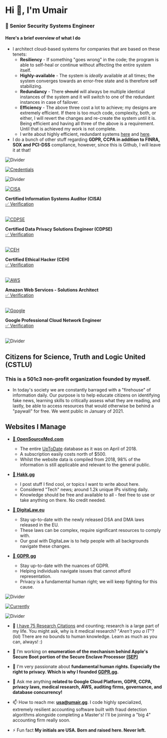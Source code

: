 # Hi 👋, I'm Umair

### 🚀 Senior Security Systems Engineer
#### Here's a brief overview of what I do
* I architect cloud-based systems for companies that are based on these tenets: 
   * **Resiliency** - If something "goes wrong" in the code; the program is able to self-heal or continue without affecting the entire system itself.
   * **Highly-available** - The system is *ideally* available at all times; the system converges towards an error-free state and is therefore self stabilizing.
   * **Redundancy** - There ~~should~~ will always be multiple identical instances of the system and it will switch to one of the redundant instances in case of failover.
   * **Efficiency** - The above three cost a lot to achieve; my designs are extremely efficient. If there is too much code, complexity, both, or either, I will revert the changes and re-create the system until it is. Being efficient and having all three of the above is a requirement. Until that is achieved my work is not complete.
   * I write about highly efficient, redundant systems [here](https://hakk.gg/how-to-build-a-highly-available-system-using-consensus/) and [here](https://hakk.gg/keep-data-consistency-during-database-migration/).
 * I do a bunch of other stuff regarding **GDPR, CCPA in addition to FINRA, SOX and PCI-DSS** compliance, however, since this is Github, I will leave it at that! 
 
<p align="left"> <img src="https://i.imgur.com/W6NINWu.png" alt="Divider" /> </a>

<p align="left"> <a href="" target=""> <img src="https://i.imgur.com/c3xwJCU.png" alt="Credentials" /> </a>
  
<p align="left"> <img src="https://i.imgur.com/W6NINWu.png" alt="Divider" /> </a>

<p align="left"> <a href="https://www.youracclaim.com/badges/b229b999-dc0f-4ff3-b8d3-f9456664edd2/public_url" target="_blank"> <img src="https://i.imgur.com/BagDNhk.png" alt="CISA" /> </a>

<p align="left">
  <b>Certified Information Systems Auditor (CISA)</b><br>
   <a href="https://www.youracclaim.com/badges/b229b999-dc0f-4ff3-b8d3-f9456664edd2/public_url"> ✅ Verification</a>
<br><br>
</p>

<p align="left"> <a href="https://www.youracclaim.com/badges/54a21319-478b-48f6-a82e-41b610b8cf98/public_url" target="_blank"> <img src="https://i.imgur.com/aim7FpB.png" alt="CDPSE" /> </a>

<p align="left">
  <b>Certified Data Privacy Solutions Engineer (CDPSE)</b><br>
   <a href="https://www.youracclaim.com/badges/54a21319-478b-48f6-a82e-41b610b8cf98/public_url"> ✅ Verification</a>
<br><br>
</p>

<p align="left"> <a href="https://www.youracclaim.com/badges/54a21319-478b-48f6-a82e-41b610b8cf98/public_url" target="_blank"> <img src="https://i.imgur.com/gtYIGoM.png" alt="CEH" /> </a>

<p align="left">
  <b>Certified Ethical Hacker (CEH)</b><br>
   <a href="https://aspen.eccouncil.org/VerifyBadge?type=certification&a=ZJFpQkZIF+28c8vibHmygrnbK149R/I69YBzzbXuDDA="> ✅ Verification</a>
<br><br>
</p>

<p align="left"> <a href="https://www.youracclaim.com/badges/3941f370-35ff-4f61-808f-729acb2d7c8f/public_url" target="_blank"> <img src="https://i.imgur.com/kdfNfKj.png" alt="AWS" /> </a>

<p align="left">
  <b>Amazon Web Services -  Solutions Architect</b><br>
   <a href="https://www.youracclaim.com/badges/3941f370-35ff-4f61-808f-729acb2d7c8f/public_url"> ✅ Verification</a>
<br><br>
</p>

<p align="left"> <a href="https://www.credential.net/612b882c-fbed-449b-8e8f-9293c85afb1d/" target="_blank"> <img src="https://i.imgur.com/8afqjb6.png" alt="Google" /> </a>

<p align="left">
  <b>Google Professional Cloud Network Engineer</b><br>
   <a href="https://www.credential.net/612b882c-fbed-449b-8e8f-9293c85afb1d/"> ✅ Verification</a>
<br><br>
</p>

<p align="left"> <img src="https://i.imgur.com/W6NINWu.png" alt="Divider" /> </a>

## Citizens for Science, Truth and Logic United (CSTLU) 
### This is a 501c3 non-profit organization founded by myself.

<p align="left">
  
* In today's society we are constantly barraged with a "firehouse" of information daily. Our purpose is to help educate citizens on identifying fake news, learning skills to critically assess what they are reading, and lastly, be able to access resources that would otherwise be behind a "paywall" for free. We went public in January of 2021.

</p>

## Websites I Manage

<p align="left">
  
* <a href="https://opensourcemed.com"> 🔰 **OpenSourceMed.com**</a>
  * The entire <a href="https://www.uptodate.com/">UpToDate</a> database as it was on April of 2018.
  * A subscription easily costs north of $500.
  * Whilst the website data is compiled from 2018, 98% of the information is still applicable and relevant to the general public.
  
* <a href="https://hakk.gg">  🔰 **Hakk.gg**</a>
  * I post stuff I find cool, or topics I want to write about here.
  * Considered "Tech" news; around 1.2k unique IPs visiting daily.
  * Knowledge should be free and available to all - feel free to use or take anything on there. No credit needed.
  
* <a href="https://DigitaLaw.eu"> 🔰 **DigitaLaw.eu**</a>
  * Stay up-to-date with the newly released DSA and DMA laws released in the EU.
  * These laws can be complex, require significant resources to comply with.
  * Our goal with DigitaLaw is to help people with all backgrounds navigate these changes.

* <a href="https://GDPR.gg"> 🔰 **GDPR.gg**</a>
  * Stay up-to-date with the nuances of GDPR.
  * Helping individuals navigate issues that cannot afford representation.
  * Privacy is a fundamental human right; we will keep fighting for this cause.
  
</p>

<p align="left"> <img src="https://i.imgur.com/W6NINWu.png" alt="Divider" /> </a>

<p align="left"> <a href="" target=""> <img src="https://i.imgur.com/C43XXfw.png" alt="Currently" /> </a>

<p align="left"> <img src="https://i.imgur.com/W6NINWu.png" alt="Divider" /> </a>

* 🔬 [I have 75 Research Citations](https://scholar.google.com/citations?user=aRS4MOUAAAAJ&hl=en&oi=sra) and counting; research is a large part of my life. You might ask, why is it medical research? "*Aren't you a IT*"? (lol) There are no bounds to human knowledge. Learn as much as you can, always! :)

- 📌 I’m working on **enumeration of the mechanism behind Apple's Secure Boot portion of the Secure Enclave Processor [(SEP)](https://support.apple.com/guide/security/secure-enclave-overview-sec59b0b31ff/web)**

- 🚀 I'm very passionate about **fundamental human rights. Especially the right to privacy. Which is why I founded [GDPR.gg](https://gdpr.gg/).**

- 💬 Ask me anything **related to Google Cloud Platform, GDPR, CCPA, privacy laws, medical research, AWS, auditing firms, governance, and database concurrency!**

- 📫 How to reach me: **usa@umair.gg**. I code highly specialized, extremely resilient accounting software built with fraud detection algorithms alongside completing a Master's! I'll be joining a "big 4" accounting firm really soon. 

- ⚡ Fun fact **My initials are USA. Born and raised here. Never left.**
